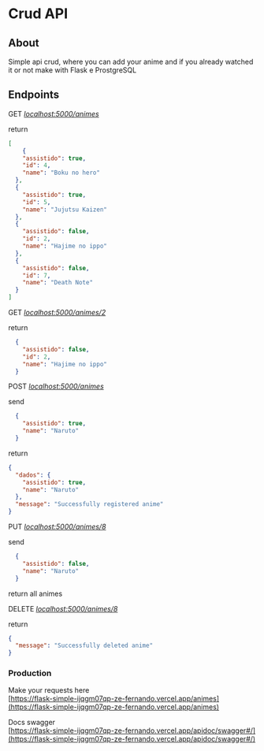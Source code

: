# Crud API

## About
Simple api crud, where you can add your anime and if you already watched it or not
make with Flask e ProstgreSQL


## Endpoints
GET [*localhost:5000/animes*](localhost:5000/animes)

return
```json
[
    {
    "assistido": true,
    "id": 4,
    "name": "Boku no hero"
  },
  {
    "assistido": true,
    "id": 5,
    "name": "Jujutsu Kaizen"
  },
  {
    "assistido": false,
    "id": 2,
    "name": "Hajime no ippo"
  },
  {
    "assistido": false,
    "id": 7,
    "name": "Death Note"
  }
]
```
GET [*localhost:5000/animes/2*](localhost:5000/animes)

return
```json
  {
    "assistido": false,
    "id": 2,
    "name": "Hajime no ippo"
  }
```
POST [*localhost:5000/animes*](localhost:5000/animes)

send
```json
  {
    "assistido": true,
    "name": "Naruto"
  }
```
return
```json
{
  "dados": {
    "assistido": true,
    "name": "Naruto"
  },
  "message": "Successfully registered anime"
}
```
PUT [*localhost:5000/animes/8*](localhost:5000/animes)

send
```json
  {
    "assistido": false,
    "name": "Naruto"
  }
```

return all animes

DELETE [*localhost:5000/animes/8*](localhost:5000/animes)

return
```json
{
  "message": "Successfully deleted anime"
}
```


### Production

Make your requests here \
[https://flask-simple-ijqgm07qp-ze-fernando.vercel.app/animes](https://flask-simple-ijqgm07qp-ze-fernando.vercel.app/animes)

Docs swagger \
[https://flask-simple-ijqgm07qp-ze-fernando.vercel.app/apidoc/swagger#/](https://flask-simple-ijqgm07qp-ze-fernando.vercel.app/apidoc/swagger#/)